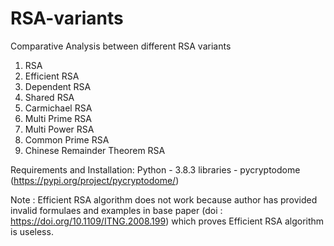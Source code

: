 # RSA-variants
Comparative Analysis between different RSA variants
1. RSA
2. Efficient RSA 
3. Dependent RSA
4. Shared RSA
5. Carmichael RSA
6. Multi Prime RSA
7. Multi Power RSA
8. Common Prime RSA
9. Chinese Remainder Theorem RSA


Requirements and Installation:
Python - 3.8.3
libraries - pycryptodome (https://pypi.org/project/pycryptodome/)

Note : Efficient RSA algorithm does not work because author has provided invalid formulaes and examples in base paper (doi : https://doi.org/10.1109/ITNG.2008.199) which proves Efficient RSA algorithm is useless.


  
 

